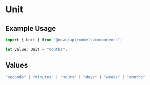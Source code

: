 # Unit

## Example Usage

```typescript
import { Unit } from "@novu/api/models/components";

let value: Unit = "months";
```

## Values

```typescript
"seconds" | "minutes" | "hours" | "days" | "weeks" | "months"
```